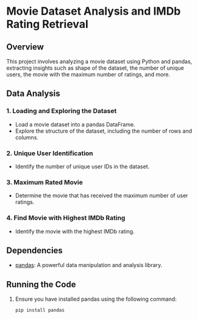 # Movie Dataset Analysis and IMDb Rating Retrieval

## Overview

This project involves analyzing a movie dataset using Python and pandas, extracting insights such as shape of the dataset, the number of unique users, the movie with the maximum number of ratings, and more. 

## Data Analysis

### 1. Loading and Exploring the Dataset

- Load a movie dataset into a pandas DataFrame.
- Explore the structure of the dataset, including the number of rows and columns.

### 2. Unique User Identification

- Identify the number of unique user IDs in the dataset.

### 3. Maximum Rated Movie

- Determine the movie that has received the maximum number of user ratings.


### 4. Find Movie with Highest IMDb Rating

- Identify the movie with the highest IMDb rating.

## Dependencies

- [pandas](https://pandas.pydata.org/): A powerful data manipulation and analysis library.

## Running the Code

1. Ensure you have installed pandas using the following command:
   ```bash
   pip install pandas
